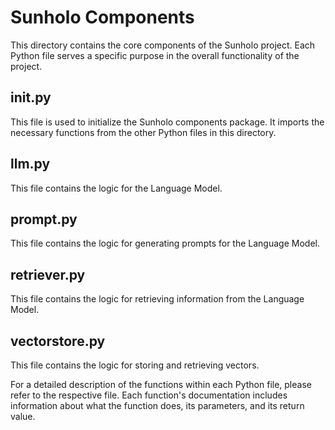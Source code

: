 # Sunholo Components

This directory contains the core components of the Sunholo project. Each Python file serves a specific purpose in the overall functionality of the project.

## __init__.py
This file is used to initialize the Sunholo components package. It imports the necessary functions from the other Python files in this directory.

## llm.py
This file contains the logic for the Language Model.

## prompt.py
This file contains the logic for generating prompts for the Language Model.

## retriever.py
This file contains the logic for retrieving information from the Language Model.

## vectorstore.py
This file contains the logic for storing and retrieving vectors.

For a detailed description of the functions within each Python file, please refer to the respective file. Each function's documentation includes information about what the function does, its parameters, and its return value.